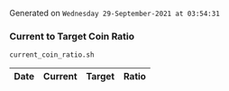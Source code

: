 Generated on `Wednesday 29-September-2021 at 03:54:31`

### Current to Target Coin Ratio
`current_coin_ratio.sh`

Date|Current|Target|Ratio
---|---|---|---
